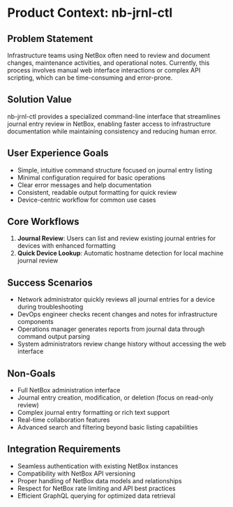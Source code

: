 # Product Context: nb-jrnl-ctl

## Problem Statement
Infrastructure teams using NetBox often need to review and document changes, maintenance activities, and operational notes. Currently, this process involves manual web interface interactions or complex API scripting, which can be time-consuming and error-prone.

## Solution Value
nb-jrnl-ctl provides a specialized command-line interface that streamlines journal entry review in NetBox, enabling faster access to infrastructure documentation while maintaining consistency and reducing human error.

## User Experience Goals
- Simple, intuitive command structure focused on journal entry listing
- Minimal configuration required for basic operations
- Clear error messages and help documentation
- Consistent, readable output formatting for quick review
- Device-centric workflow for common use cases

## Core Workflows
1. **Journal Review**: Users can list and review existing journal entries for devices with enhanced formatting
2. **Quick Device Lookup**: Automatic hostname detection for local machine journal review

## Success Scenarios
- Network administrator quickly reviews all journal entries for a device during troubleshooting
- DevOps engineer checks recent changes and notes for infrastructure components
- Operations manager generates reports from journal data through command output parsing
- System administrators review change history without accessing the web interface

## Non-Goals
- Full NetBox administration interface
- Journal entry creation, modification, or deletion (focus on read-only review)
- Complex journal entry formatting or rich text support
- Real-time collaboration features
- Advanced search and filtering beyond basic listing capabilities

## Integration Requirements
- Seamless authentication with existing NetBox instances
- Compatibility with NetBox API versioning
- Proper handling of NetBox data models and relationships
- Respect for NetBox rate limiting and API best practices
- Efficient GraphQL querying for optimized data retrieval
